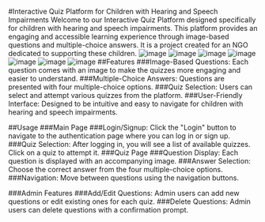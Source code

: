 #Interactive Quiz Platform for Children with Hearing and Speech Impairments
Welcome to our Interactive Quiz Platform designed specifically for children with hearing and speech impairments. This platform provides an engaging and accessible learning experience through image-based questions and multiple-choice answers. It is a project created for an NGO dedicated to supporting these children.
![image](https://github.com/user-attachments/assets/a8eddab3-7177-4eac-8a85-2421ea7d0523)
![image](https://github.com/user-attachments/assets/2c3c4ac1-12b5-42ca-8660-fa2c32581e30)
![image](https://github.com/user-attachments/assets/eb040c05-e7fc-4e4d-8977-e0372909e36d)
![image](https://github.com/user-attachments/assets/36ce5d62-23e6-4ba0-a7df-d495b2225082)
![image](https://github.com/user-attachments/assets/f815acd0-e65c-4c95-89ab-8859d2f71706)
![image](https://github.com/user-attachments/assets/4af25a6c-41ea-47ee-9610-25e4a8a0aa96)
![image](https://github.com/user-attachments/assets/2b9a0753-4f89-4273-a41b-a34c74bfe09d)
##Features
###Image-Based Questions: Each question comes with an image to make the quizzes more engaging and easier to understand.
###Multiple-Choice Answers: Questions are presented with four multiple-choice options.
###Quiz Selection: Users can select and attempt various quizzes from the platform.
###User-Friendly Interface: Designed to be intuitive and easy to navigate for children with hearing and speech impairments.

##Usage
###Main Page
###Login/Signup: Click the "Login" button to navigate to the authentication page where you can log in or sign up.
###Quiz Selection: After logging in, you will see a list of available quizzes. Click on a quiz to attempt it.
###Quiz Page
###Question Display: Each question is displayed with an accompanying image.
###Answer Selection: Choose the correct answer from the four multiple-choice options.
###Navigation: Move between questions using the navigation buttons.

###Admin Features
###Add/Edit Questions: Admin users can add new questions or edit existing ones for each quiz.
###Delete Questions: Admin users can delete questions with a confirmation prompt.

